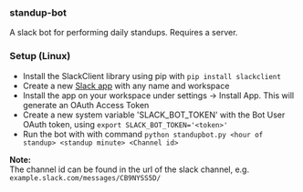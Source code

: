 ### standup-bot
A slack bot for performing daily standups. Requires a server.

### Setup (Linux)
* Install the SlackClient library using pip with `pip install slackclient`
* Create a new [Slack app](api.slack.com) with any name and workspace
* Install the app on your workspace under settings -> Install App. This will generate an OAuth Access Token
* Create a new system variable 'SLACK_BOT_TOKEN' with the Bot User OAuth token, using `export SLACK_BOT_TOKEN='<token>'`
* Run the bot with with command `python standupbot.py <hour of standup> <standup minute> <Channel id>`

**Note:**  
The channel id can be found in the url of the slack channel, e.g. `example.slack.com/messages/CB9NYSS5D/`
